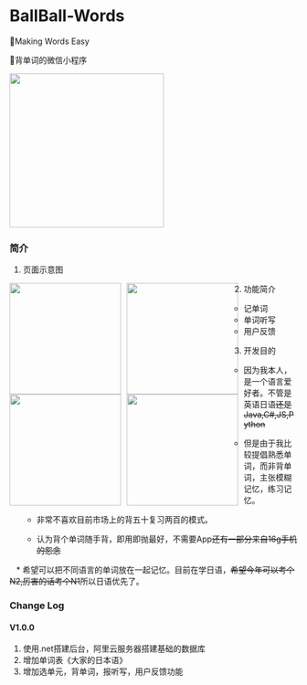 # BallBall-Words
:bow:Making Words Easy

:pencil:背单词的微信小程序

<img align="center" width="270" style="margin:0px 15px 0px 0px,display:block" src="https://github.com/restress/BallBall-Words/blob/master/images/icon.png">


### 简介
1. 页面示意图

<img align="left" width="195" style="margin:0px 10px 0px 0px" src="https://github.com/restress/BallBall-Words/blob/master/images/example1.PNG">
<img align="left" width="195" style="margin:0px 10px 0px 0px" src="https://github.com/restress/BallBall-Words/blob/master/images/example2.PNG">
<img align="left" width="195" style="margin:0px 10px 0px 0px" src="https://github.com/restress/BallBall-Words/blob/master/images/example3.PNG">
<img align="left" width="195" style="margin:0px 10px 0px 0px" src="https://github.com/restress/BallBall-Words/blob/master/images/example4.PNG">


2. 功能简介
    * 记单词
    * 单词听写
    * 用户反馈
  
3. 开发目的

    * 因为我本人，是一个语言爱好者。不管是英语日语~~还是Java,C#,JS,Python~~
    
    * 但是由于我比较提倡熟悉单词，而非背单词，主张模糊记忆，练习记忆。
    
    * 非常不喜欢目前市场上的背五十复习两百的模式。
    
    * 认为背个单词随手背，即用即抛最好，不需要App~~还有一部分来自16g手机的怨念~~
    
    * 希望可以把不同语言的单词放在一起记忆。目前在学日语，~~希望今年可以考个N2,厉害的话考个N1~~所以日语优先了。
### Change Log
#### V1.0.0

1. 使用.net搭建后台，阿里云服务器搭建基础的数据库
2. 增加单词表《大家的日本语》
3. 增加选单元，背单词，报听写，用户反馈功能
